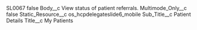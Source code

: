 <?xml version="1.0" encoding="UTF-8"?>
<CustomMetadata xmlns="http://soap.sforce.com/2006/04/metadata" xmlns:xsi="http://www.w3.org/2001/XMLSchema-instance" xmlns:xsd="http://www.w3.org/2001/XMLSchema">
    <label>SL0067</label>
    <protected>false</protected>
    <values>
        <field>Body__c</field>
        <value xsi:type="xsd:string">View status of patient referrals.</value>
    </values>
    <values>
        <field>Multimode_Only__c</field>
        <value xsi:type="xsd:boolean">false</value>
    </values>
    <values>
        <field>Static_Resource__c</field>
        <value xsi:type="xsd:string">os_hcpdelegateslide6_mobile</value>
    </values>
    <values>
        <field>Sub_Title__c</field>
        <value xsi:type="xsd:string">Patient Details</value>
    </values>
    <values>
        <field>Title__c</field>
        <value xsi:type="xsd:string">My Patients</value>
    </values>
</CustomMetadata>
